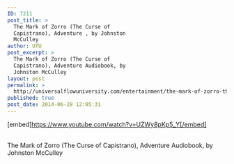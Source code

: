 ```yaml
---
ID: 7211
post_title: >
  The Mark of Zorro (The Curse of
  Capistrano), Adventure , by Johnston
  McCulley
author: UfU
post_excerpt: >
  The Mark of Zorro (The Curse of
  Capistrano), Adventure Audiobook, by
  Johnston McCulley
layout: post
permalink: >
  http://universalflowuniversity.com/entertainment/the-mark-of-zorro-the-curse-of-capistrano-adventure-by-johnston-mcculley/
published: true
post_date: 2014-06-28 12:05:31
---
```

[embed]https://www.youtube.com/watch?v=UZWy8pKp5_Y[/embed]</br></br>
<p>The Mark of Zorro (The Curse of Capistrano), Adventure Audiobook, by Johnston McCulley</p>